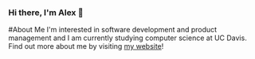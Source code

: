 ### Hi there, I'm Alex 👋

#About Me
I'm interested in software development and product management and I am currently studying computer science at UC Davis. 
Find out more about me by visiting [my website](http://alexle.xyz/)!


<!--
**alexle123/alexle123** is a ✨ _special_ ✨ repository because its `README.md` (this file) appears on your GitHub profile.

Here are some ideas to get you started:

- 🔭 I’m currently working on ...
- 🌱 I’m currently learning ...
- 👯 I’m looking to collaborate on ...
- 🤔 I’m looking for help with ...
- 💬 Ask me about ...
- 📫 How to reach me: ...
- 😄 Pronouns: ...
- ⚡ Fun fact: ...
-->
